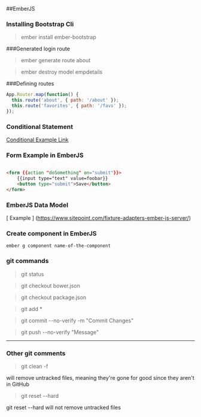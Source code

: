 ##EmberJS

### Installing Bootstrap Cli
>ember install ember-bootstrap

###Generated login route
>ember generate route about

>ember destroy model empdetails

###Defining routes

```javascript
App.Router.map(function() {
  this.route('about', { path: '/about' });
  this.route('favorites', { path: '/favs' });
});
```

### Conditional Statement 

[Conditional Example Link](http://www.tutorialspoint.com/emberjs/temp_conditon_if.htm)

### Form Example in EmberJS

```html

<form {{action "doSomething" on="submit"}}>
    {{input type="text" value=foobar}}
    <button type="submit">Save</button>
</form>

```

### EmberJS Data Model

[ Example ] (https://www.sitepoint.com/fixture-adapters-ember-js-server/)

### Create component in EmberJS

```
ember g component name-of-the-component
```

### git commands

>git status

>git checkout bower.json

>git checkout package.json

>git add *

>git commit --no-verify -m "Commit Changes"

>git push --no-verify "Message"

------------------------------------------

### Other git comments 

>git clean -f

will remove untracked files, meaning they're gone for good since they aren't in GitHub

>git reset --hard

git reset --hard will not remove untracked files
